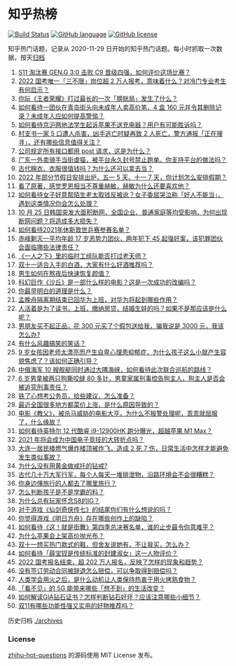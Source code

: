 # 知乎热榜
[![Build Status](https://github.com/ToWeLong/zhihu-hot-questions/workflows/CI/badge.svg)](https://github.com/ToWeLong/zhihu-hot-questions/actions)
[![GitHub language](https://img.shields.io/badge/language-golang-orange.svg)](https://golang.org/)
[![GitHub license](https://img.shields.io/github/license/ToWeLong/zhihu-hot-questions)](https://github.com/ToWeLong/zhihu-hot-questions/blob/main/LICENSE)

知乎热门话题，记录从 2020-11-29 日开始的知乎热门话题。每小时抓取一次数据，按天[归档](./archives)

<!-- BEGIN -->

1. [S11 淘汰赛 GEN.G 3:0 击败 C9 晋级四强，如何评价这场比赛？](https://www.zhihu.com/question/494478753)
1. [2022 国考唯一「三不限」岗位超 2 万人报考，意味着什么？对冷门专业考生有何启示？](https://www.zhihu.com/question/494273341)
1. [你玩《王者荣耀》打过最长的一次「膀胱局」发生了什么？](https://www.zhihu.com/question/317841176)
1. [如何看待一团伙在青岛街头向未成年人卖高价笔，4 盒 160 元并令其删除记录？未成年人应如何提高警惕？](https://www.zhihu.com/question/494355545)
1. [如何看待京沪两地法学生起诉苹果不送充电器？用户有可能胜诉吗？](https://www.zhihu.com/question/494499310)
1. [村支书一家 5 口遭人杀害，凶手逃亡时疑再致 2 人死亡，警方通报「正在搜寻」，还有哪些信息值得关注？](https://www.zhihu.com/question/494543401)
1. [公司规定所有接口都用 post 请求，这是为什么？](https://www.zhihu.com/question/336797348)
1. [广东一外卖骑手当街虐猫，被平台永久封号禁止跑单。你支持平台的做法吗？](https://www.zhihu.com/question/494448576)
1. [古代棉衣、衣服很值钱吗？为什么还可以拿去当？](https://www.zhihu.com/question/493533251)
1. [2022 年部分节假日安排出炉，五一 5 天、十一 7 天，你计划怎么安排假期？](https://www.zhihu.com/question/494519562)
1. [看了原著，感觉罗恩相当不尊重赫敏，赫敏为什么还要喜欢他？](https://www.zhihu.com/question/492960953)
1. [如何看待女子好意帮陌生老太取钱反被讹？女子委屈哭泣称「好人不能当」，遇到这类情况你会怎么处理？](https://www.zhihu.com/question/493686349)
1. [10 月 25 日韩国突发大面积断网，全国企业、普通家庭等均受影响，为何出现断网问题？将造成多大损失？](https://www.zhihu.com/question/494451279)
1. [如何看待2021年休斯敦世乒赛参赛名单？](https://www.zhihu.com/question/494432916)
1. [赤峰剿灭一平均年龄 17 岁恶势力团伙，两年犯下 45 起强奸案，该犯罪团伙会面临哪些法律责任？](https://www.zhihu.com/question/494390841)
1. [《一人之下》里的临时工组队能否打过老天师？](https://www.zhihu.com/question/490300773)
1. [双十一适合入手的白酒，大家有什么好酒推荐吗？](https://www.zhihu.com/question/492514553)
1. [男生如何在熬夜后快速恢复颜值？](https://www.zhihu.com/question/321688538)
1. [科幻巨作《沙丘》是一部什么样的电影？这是一次成功的改编吗？](https://www.zhihu.com/question/474299000)
1. [你最早明白的道理是什么？](https://www.zhihu.com/question/479342858)
1. [孟晚舟隔离期结束已回华为上班，对华为将起到哪些作用？](https://www.zhihu.com/question/494409602)
1. [人活着是为了读书，上班，缴纳房贷，结婚生娃的吗？如果不是那应该是什么呢？](https://www.zhihu.com/question/493899537)
1. [男朋友买不起正品，花 300 元买了个假包送给我，骗我说是 3000 元，我该怎么办?](https://www.zhihu.com/question/493534303)
1. [有什么风趣搞笑的笑话？](https://www.zhihu.com/question/440941304)
1. [9 岁女孩因老师太漂亮而产生自卑心理患抑郁症，为什么孩子这么小就产生容貌焦虑了？该如何正确引导？](https://www.zhihu.com/question/493870394)
1. [中俄海军 10 艘舰艇同时通过大隅海峡，如何看待此次联合巡航的路线？](https://www.zhihu.com/question/494198611)
1. [6 岁男童被两只狗撕咬缝 80 多针，男童家属刑事控告狗主人，狗主人是否会被追究刑事责任？](https://www.zhihu.com/question/494363813)
1. [铁了心想考公务员，给些建议，怎么准备？](https://www.zhihu.com/question/474808569)
1. [最近全国很多地方都菜价上涨，是什么原因导致的？](https://www.zhihu.com/question/41653834)
1. [电影《教父》，被杀马威胁的电影大亨，为什么不报警处理呢，乖乖就屈服了，什么缘故？](https://www.zhihu.com/question/333669386)
1. [如何看待英特尔 12 代酷睿 i9-12900HK 跑分曝光，超越苹果 M1 Max？](https://www.zhihu.com/question/494288656)
1. [2021 年将会成为中国电子竞技的大转折点吗？](https://www.zhihu.com/question/493010905)
1. [大连一居民楼燃气爆炸楼顶被炸飞，造成 2 死 7 伤，日常生活中怎样才能避免发生类似事故？](https://www.zhihu.com/question/494212593)
1. [为什么没有用黄金做戒托的钻戒?](https://www.zhihu.com/question/492875635)
1. [古代几十万大军行军，每个人每天一堆排泄物，沿路环境会不会很糟糕？](https://www.zhihu.com/question/493053728)
1. [你身边懂旅行的人都去了哪里旅行？](https://www.zhihu.com/question/492260707)
1. [怎么判断孩子是不是学霸的料？](https://www.zhihu.com/question/487414207)
1. [为什么总有玩家怀念S8的IG？](https://www.zhihu.com/question/493494356)
1. [对于游戏《仙剑奇侠传七》的结尾你们有什么想说的吗？](https://www.zhihu.com/question/493146331)
1. [你觉得游戏《明日方舟》存在哪些创作上的缺陷？](https://www.zhihu.com/question/489504047)
1. [如何看待《这！就是街舞》第四季总决赛名单，谁的止步最令你意难平？](https://www.zhihu.com/question/494146572)
1. [为什么苹果会上架高价抛光布？](https://www.zhihu.com/question/493612511)
1. [双十一想买热门款式的鞋，但舍友说她有，不让我买，怎么办？](https://www.zhihu.com/question/493054403)
1. [如何看待「薛宝钗是传统标准的封建淑女」这一人物评价？](https://www.zhihu.com/question/477300254)
1. [2022 国考报名结束，超 202 万人报名，反映了怎样的现象和趋势？](https://www.zhihu.com/question/494273024)
1. [没有签订劳动合同被辞退怎么赔偿，可以争取得到赔偿吗？](https://www.zhihu.com/question/492227656)
1. [人类学会用火之后，是什么动机让人类保持热衷于用火烤熟食物？](https://www.zhihu.com/question/491527395)
1. [「看不见」的 5G 能带来哪些「想不到」的生活改变？](https://www.zhihu.com/question/493922722)
1. [如何解读GIA钻石证书？怎样判断钻石好坏？应该注意哪些小细节？](https://www.zhihu.com/question/59884335)
1. [双11有哪些功能性强又实用的好物推荐吗？](https://www.zhihu.com/question/494264508)

<!-- END -->

历史归档 [./archives](./archives)


### License
[zhihu-hot-questions](https://github.com/towelong/zhihu-hot-questions) 的源码使用 MIT License 发布。